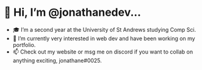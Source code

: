 <h1>🐸 Hi, I’m @jonathanedev...</h1>

- 🎓 I’m a second year at the University of St Andrews studying Comp Sci.
- 🌱 I’m currently very interested in web dev and have been working on my portfolio.
- 📫 Check out my website or msg me on discord if you want to collab on anything exciting, jonathane#0025.
